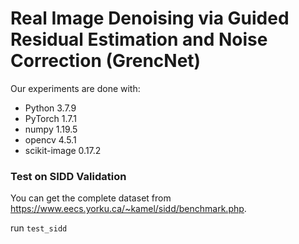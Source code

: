 # Real Image Denoising via Guided Residual Estimation and Noise Correction (GrencNet)

Our experiments are done with:

- Python 3.7.9
- PyTorch 1.7.1
- numpy 1.19.5
- opencv 4.5.1
- scikit-image 0.17.2

### Test on SIDD Validation
You can get the complete dataset from https://www.eecs.yorku.ca/~kamel/sidd/benchmark.php.

run `test_sidd`
